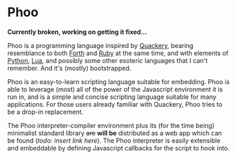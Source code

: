 # Phoo

<!-- cSpell:ignore phoo -->

**Currently broken, working on getting it fixed...**

Phoo is a programming language inspired by [Quackery][], bearing resemblance to both [Forth][] and [Ruby][] at the same time, and with elements of [Python][], [Lua][], and possibly some other esoteric languages that I can't remember. And it's (mostly) bootstrapped.

Phoo is an easy-to-learn scripting language suitable for embedding. Phoo is able to leverage (most) all of the power of the Javascript environment it is run in, and is a simple and concise scripting language suitable for many applications. For those users already familiar with Quackery, Phoo tries to be a drop-in replacement.

The Phoo interpreter-compiler environment plus its (for the time being) minimalist standard library ~~are~~ **will be** distributed as a web app which can be found (*todo: insert link here*). The Phoo interpreter is easily extensible and embeddable by defining Javascript callbacks for the script to hook into.

[Quackery]: https://github.com/GordonCharlton/Quackery
[Forth]: https://www.forth.com/forth/
[Ruby]: https://www.ruby-lang.org/en/
[Python]: https://www.python.org
[Lua]: https://www.lua.org/
